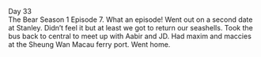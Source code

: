 Day 33  
The Bear Season 1 Episode 7\. What an episode\! Went out on a second date at Stanley. Didn’t feel it but at least we got to return our seashells. Took the bus back to central to meet up with Aabir and JD. Had maxim and maccies at the Sheung Wan Macau ferry port. Went home.
